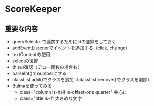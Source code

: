 # ScoreKeeper
## 重要な内容
* querySelectorで連携するためにidの登録をしておく
* addEventListenerでイベントを追加する（click, change）
* textContentの使用
* selectの復習
* thisの確認（アロー関数の場合も）
* parseInt()でnumberにする
* classList.add()でクラスを追加（classList.remove()でクラスを削除）
* Bulmaを使ってみる
  * class="column is-half is-offset-one quarter" 中心に
  * class="title is-1" 大きめな文字
